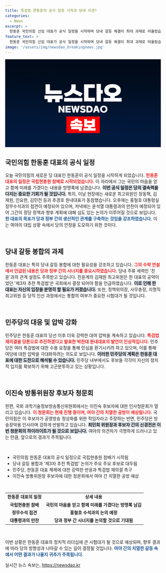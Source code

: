 ```yaml
---
title: 특검법 한동훈의 공식 일정 시작과 당내 이견!
categories:
  - News
excerpt: >
  한동훈 국민의힘 신임 대표가 공식 일정을 시작하며 당내 갈등 해결이 최대 과제로 떠올랐습니다. 친윤과의 관계 설정이 주목받고, 민주당은 강력한 대여 압박을 예고하고 있습니다. 과연 한 대표가 시너지를 만들어낼 수 있을지 관심이 집중됩니다.
feature_text: >
  한동훈 국민의힘 신임 대표가 공식 일정을 시작하며 당내 갈등 해결이 최대 과제로 떠올랐습니다. 친윤과의 관계 설정이 주목받고, 민주당은 강력한 대여 압박을 예고하고 있습니다. 과연 한 대표가 시너지를 만들어낼 수 있을지 관심이 집중됩니다.
image: '/assets/img/newsdao_breakingnews.jpg'
---
```


<p><img src="/assets/img/newsdao_breakingnews.jpg" alt="cryptoinkorea 속보" /></p>

<h2 data-ke-size="size26">국민의힘 한동훈 대표의 공식 일정</h2>

<p data-ke-size="size16">오늘 국민의힘의 새로운 당 대표인 한동훈이 공식 일정을 시작하게 되었습니다. <b><span style="color: #ee2323;">한동훈 대표의 일정은 국립현충원 참배로 시작되었습니다.</span></b> 이 자리에서 그는 국민의 마음을 얻고 함께 미래를 가겠다는 내용을 방명록에 남겼습니다. <b><span style="background-color: #21538527;">이번 공식 일정은 당의 결속력을 다지는 중요한 기회가 될 것입니다.</span></b> 특히, 이날 현장에는 새로운 최고위원인 장동혁, 김재원, 인요한, 김민전 등과 추경호 원내대표가 동참했습니다. 오후에는 홍철호 대통령실 정무수석과의 접견이 예정되어 있으며, 저녁에는 윤석열 대통령과의 만찬이 예정되어 있어 그간의 정당 정책과 향후 계획에 대해 심도 있는 논의가 이루어질 것으로 보입니다. <b><span style="color: #1a5490;">한 대표의 목표가 당과 정부 간의 생산적인 관계를 구축하는 것임을 강조하였습니다.</span></b> 이는 여야의 대립 상황 속에서 당의 안정을 도모하기 위한 것이다.</p>

<p data-ke-size="size16">&nbsp;</p>

<h2 data-ke-size="size26">당내 갈등 봉합의 과제</h2>

<p data-ke-size="size16">한동훈 대표는 특히 당내 갈등 봉합에 대한 필요성을 강조하고 있습니다. <b><span style="color: #ee2323;">그의 수락 연설에서 언급된 내용은 당과 정부 간의 시너지를 중요시하였습니다.</span></b> 당내 주류 세력인 '친윤'과의 관계 설정도 주목받고 있습니다. 친윤계의 김재원 최고위원은 한 대표의 공약이었던 '제3자 추천 특검법'은 국회에서 결정 되어야 함을 언급하였습니다. <b><span style="background-color: #21538527;">이로 인해 한 대표는 자신의 입장을 분명히 할 필요가 커졌습니다.</span></b> 또한, 정책위의장, 사무총장, 지명직 최고위원 등 당직 인선 과정에서는 통합의 여부가 중요한 시험대가 될 것입니다.</p>

<p data-ke-size="size16">&nbsp;</p>

<h2 data-ke-size="size26">민주당의 대응 및 압박 강화</h2>

<p data-ke-size="size16">민주당은 한동훈 대표의 당선 이후 더욱 강력한 대여 압박을 계속하고 있습니다. <b><span style="color: #ee2323;">특검법 재의결을 당론으로 추진하겠다고 발표한 박찬대 원내대표의 발언이 인상적입니다.</span></b> 민주당은 여러 특검법에 대한 수용 요청을 통해 민심을 환기시키려 하고 있으며, 이를 통해 여당에 대한 압박을 극대화하려는 의도로 보입니다. <b><span style="background-color: #21538527;">이러한 민주당의 계획은 한동훈 대표에 대한 도전으로 해석될 수 있습니다.</span></b> 민주당 내부에서도 후보들 각각이 자신의 정치적 입지를 확보하기 위해 고군분투하고 있는 상황입니다.</p>

<p data-ke-size="size16">&nbsp;</p>

<h2 data-ke-size="size26">이진숙 방통위원장 후보자 청문회</h2>

<p data-ke-size="size16">한편, 국회 과학기술정보방송통신위원회에서는 이진숙 후보자에 대한 인사청문회가 열리고 있습니다. <b><span style="color: #ee2323;">이 청문회는 현재 진행 중이며, 여야 간의 치열한 공방이 예상됩니다.</span></b> 국민의힘은 이 후보자가 공영방송 정상화를 위한 적임자라고 주장하는 반면, 민주당은 방송장악용 인사라며 강하게 반발하고 있습니다. <b><span style="background-color: #21538527;">최민희 위원장과 후보자 간의 신경전은 이번 청문회의 하이라이트가 될 것으로 보입니다.</span></b> 여야의 의견차가 극명하게 드러나고 있는 만큼, 앞으로의 경과가 주목됩니다.</p>

<p data-ke-size="size16">&nbsp;</p>

<ul>
<li>국민의힘 한동훈 대표의 공식 일정으로 국립현충원 참배가 시작됨</li>
<li>당내 갈등 봉합과 '제3자 추천 특검법' 논의가 주요 주요 후보로 대두됨</li>
<li>민주당, 한동훈 대표 체제에 대한 강력한 반응과 특검법 재의결 촉구</li>
<li>이진숙 방통위원장 후보자에 대한 청문회에서 여야 간 치열한 공방 예상</li>
</ul>

<p data-ke-size="size16">&nbsp;</p>

<table style="width: 100%; border-collapse: collapse;">
<tr>
<td style="text-align: center; height: 17px;"><b>한동훈 대표의 일정</b></td>
<td style="text-align: center; height: 17px;"><b>상세 내용</b></td>
</tr>
<tr>
<td style="text-align: center; height: 17px;"><b>국립현충원 참배</b></td>
<td style="text-align: center; height: 17px;"><b>국민의 마음을 얻고 함께 미래를 가겠다는 방명록 남김</b></td>
</tr>
<tr>
<td style="text-align: center; height: 17px;"><b>정무수석 접견</b></td>
<td style="text-align: center; height: 17px;"><b>홍철호 수석과의 논의 예정</b></td>
</tr>
<tr>
<td style="text-align: center; height: 17px;"><b>대통령과의 만찬</b></td>
<td style="text-align: center; height: 17px;"><b>당과 정부 간 시너지를 논의할 것으로 기대됨</b></td>
</tr>
</table>

<p data-ke-size="size16">&nbsp;</p>

<p data-ke-size="size16">이번 상황은 한동훈 대표의 정치적 리더십에 큰 시험대가 될 것으로 예상되며, 향후 결과에 따라 당의 방향성과 나아갈 수 있는 길이 결정될 것입니다. <b><span style="color: #1a5490;">여야 간의 치열한 갈등 속에서 어떤 결과가 나올지 귀추가 주목됩니다.</span></b></p>
실시간 뉴스 속보는, <a href="https://newsdao.kr" rel="dofollow">https://newsdao.kr</a>


